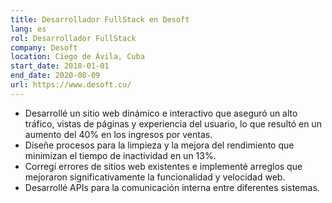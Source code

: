 ```yaml
---
title: Desarrollador FullStack en Desoft
lang: es
rol: Desarrollador FullStack
company: Desoft
location: Ciego de Ávila, Cuba
start_date: 2018-01-01
end_date: 2020-08-09
url: https://www.desoft.cu/
---
```

*  Desarrollé un sitio web dinámico e interactivo que aseguró un alto tráfico, vistas de páginas y experiencia del usuario, lo que resultó en un aumento del 40% en los ingresos por ventas.
*  Diseñe procesos para la limpieza y la mejora del rendimiento que minimizan el tiempo de inactividad en un 13%. 
*  Corregí errores de sitios web existentes e implementé arreglos que mejoraron significativamente la funcionalidad y velocidad web.
* Desarrollé APIs para la comunicación interna entre diferentes sistemas.

